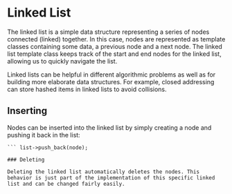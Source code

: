 # Linked List

The linked list is a simple data structure representing a series of nodes connected (linked) together. In this case, nodes are represented as template classes containing some data, a previous node and a next node. The linked list template class keeps track of the start and end nodes for the linked list, allowing us to quickly navigate the list. 

Linked lists can be helpful in different algorithmic problems as well as for building more elaborate data structures. For example, closed addressing can store hashed items in linked lists to avoid collisions.

## Inserting

Nodes can be inserted into the linked list by simply creating a node and pushing it back in the list:

``` auto *node = new Node<Int>(13);
``` list->push_back(node);

### Deleting

Deleting the linked list automatically deletes the nodes. This behavior is just part of the implementation of this specific linked list and can be changed fairly easily. 
